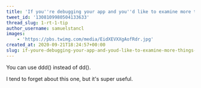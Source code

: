 ```yaml
---
title: 'If you''re debugging your app and you''d like to examine more things - e.g. the stack trace, executed queries, app context, '
tweet_id: '1308109980504133633'
thread_slug: 1-rt-1-tip
author_username: samuelstancl
images:
    - 'https://pbs.twimg.com/media/EidXEVXXgAofRdr.jpg'
created_at: 2020-09-21T18:24:57+00:00
slug: if-youre-debugging-your-app-and-youd-like-to-examine-more-things-eg-the-stack-trace-executed-queries-app-context
---
```


You can use ddd() instead of dd().

I tend to forget about this one, but it's super useful.
